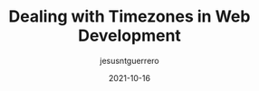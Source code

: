 ---
author: jesusntguerrero
date: 2021-10-16
permalink: false
publisher: thepracticaldev
tags:
  - javascript
target_url: https://dev.to/jesusantguerrero/dealing-with-timezones-in-web-development-2dgg
title: Dealing with Timezones in Web Development
---